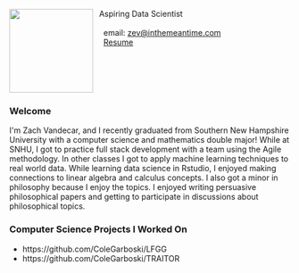
<img src="SiteFiles/image.png" align="left" width=150>&nbsp; Aspiring Data Scientist<br/>
&nbsp;  <br/>
&nbsp; &nbsp; email: zev@inthemeantime.com<br/>
&nbsp; &nbsp; <a href="https://ZachVandecar.github.io/SiteFiles/Resume/Vandecar-Zachary-Resume" target="_blank">Resume</a>




<br/>
<br/>
<br/>
<br/>

### Welcome

I'm Zach Vandecar, and I recently graduated from Southern New Hampshire University with a computer science and mathematics double major! While at SNHU, I got to practice full stack development with a team using the Agile methodology. In other classes I got to apply machine learning techniques to real world data. While learning data science in Rstudio, I enjoyed making connections to linear algebra and calculus concepts. I also got a minor in philosophy because I enjoy the topics. I enjoyed writing persuasive philosophical papers and getting to participate in discussions about philosophical topics. 


### Computer Science Projects I Worked On


<ul>
  <li>https://github.com/ColeGarboski/LFGG</li>
  <li>https://github.com/ColeGarboski/TRAITOR</li>
</ul>



